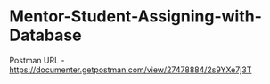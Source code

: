 # Mentor-Student-Assigning-with-Database

Postman URL - https://documenter.getpostman.com/view/27478884/2s9YXe7j3T
